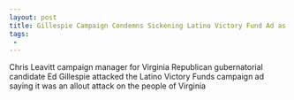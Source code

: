 ```yaml
---
layout: post
title: Gillespie Campaign Condemns Sickening Latino Victory Fund Ad as AllOut Attack on the People of Virginia
tags:
 -
---
```

Chris Leavitt campaign manager for Virginia Republican gubernatorial candidate Ed Gillespie attacked the Latino Victory Funds campaign ad saying it was an allout attack on the people of Virginia
